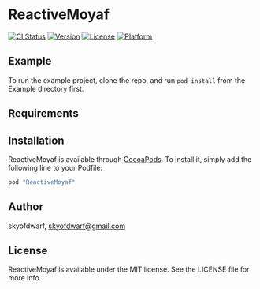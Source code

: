 # ReactiveMoyaf

[![CI Status](http://img.shields.io/travis/skyofdwarf/ReactiveMoyaf.svg?style=flat)](https://travis-ci.org/skyofdwarf/ReactiveMoyaf)
[![Version](https://img.shields.io/cocoapods/v/ReactiveMoyaf.svg?style=flat)](http://cocoapods.org/pods/ReactiveMoyaf)
[![License](https://img.shields.io/cocoapods/l/ReactiveMoyaf.svg?style=flat)](http://cocoapods.org/pods/ReactiveMoyaf)
[![Platform](https://img.shields.io/cocoapods/p/ReactiveMoyaf.svg?style=flat)](http://cocoapods.org/pods/ReactiveMoyaf)

## Example

To run the example project, clone the repo, and run `pod install` from the Example directory first.

## Requirements

## Installation

ReactiveMoyaf is available through [CocoaPods](http://cocoapods.org). To install
it, simply add the following line to your Podfile:

```ruby
pod "ReactiveMoyaf"
```

## Author

skyofdwarf, skyofdwarf@gmail.com

## License

ReactiveMoyaf is available under the MIT license. See the LICENSE file for more info.
